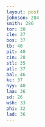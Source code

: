 ```yaml
---
layout: post
johnson: 284
smith: 286
tor: 30
cle: 37
bos: 37
tb: 40
pit: 40
cin: 28
stl: 35
atl: 37
bal: 46
kc: 37
nyy: 40
laa: 36
sd: 26
wsh: 33
phi: 32
lad: 36
---
```

